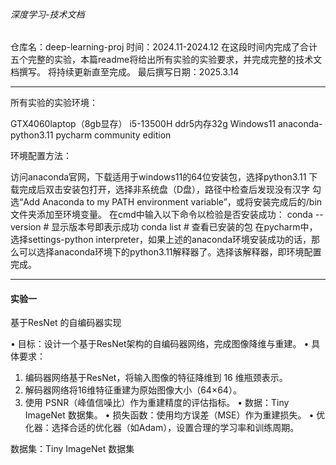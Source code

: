 ###### 深度学习-技术文档

仓库名：deep-learning-proj
时间：2024.11-2024.12
在这段时间内完成了合计五个完整的实验，本篇readme将给出所有实验的实验要求，并完成完整的技术文档撰写。
将持续更新直至完成。
最后撰写日期：2025.3.14


---

所有实验的实验环境：

GTX4060laptop（8gb显存） i5-13500H  ddr5内存32g  Windows11  anaconda-python3.11  pycharm community edition

环境配置方法：

访问anaconda官网，下载适用于windows11的64位安装包，选择python3.11
下载完成后双击安装包打开，选择非系统盘（D盘），路径中检查后发现没有汉字
勾选“Add Anaconda to my PATH environment variable”，或将安装完成后的/bin文件夹添加至环境变量。
在cmd中输入以下命令以检验是否安装成功：
     conda --version  # 显示版本号即表示成功
     conda list        # 查看已安装的包
在pycharm中，选择settings-python interpreter，如果上述的anaconda环境安装成功的话，那么可以选择anaconda环境下的python3.11解释器了。选择该解释器，即环境配置完成。

---
#### 实验一
基于ResNet 的自编码器实现 

• 目标：设计一个基于ResNet架构的自编码器网络，完成图像降维与重建。
• 具体要求：
1. 编码器网络基于ResNet，将输入图像的特征降维到 16 维瓶颈表示。
2. 解码器网络将16维特征重建为原始图像大小（64×64）。 
3. 使用 PSNR（峰值信噪比）作为重建精度的评估指标。
• 数据：Tiny ImageNet 数据集。
• 损失函数：使用均方误差（MSE）作为重建损失。
• 优化器：选择合适的优化器（如Adam），设置合理的学习率和训练周期。

数据集：Tiny ImageNet 数据集

